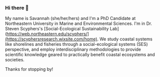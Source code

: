 ### Hi there 👋

My name is Savannah (she/her/hers) and I'm a PhD Candidate at Northeastern University in Marine and Environmental Sciences.  I'm in Dr. Steven Scyphers's [Social-Ecological Sustainability Lab](https://web.northeastern.edu/scyphers/](https://scyphersresearch.wixsite.com/home).  We study coastal systems like shorelines and fisheries through a social-ecological systems (SES) perspective, and employ interdisciplinary methodologies to provide scientific knowledge geared to practically benefit coastal ecosystems and societies.  

Thanks for stopping by!

